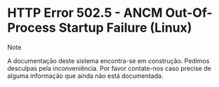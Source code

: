 ﻿# HTTP Error 502.5 - ANCM Out-Of-Process Startup Failure (Linux)

> [!NOTE]
> A documentação deste sistema encontra-se em construção. Pedimos desculpas pela inconveniência. Por favor contate-nos caso
> precise de alguma informação que ainda não está documentada.
